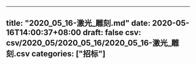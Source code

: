 
---
title: "2020_05_16-激光_雕刻.md"
date: 2020-05-16T14:00:37+08:00
draft: false
csv: csv/2020_05/2020_05_16/2020_05_16-激光_雕刻.csv
categories: ["招标"]
---
